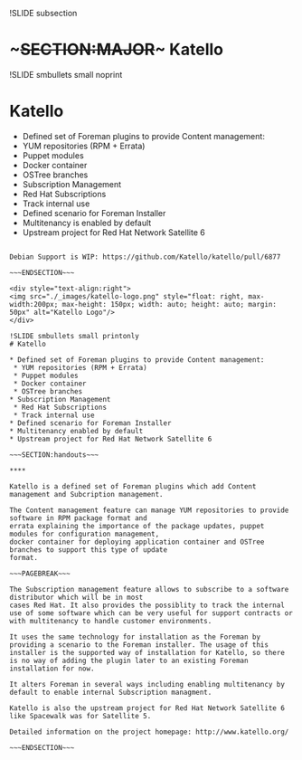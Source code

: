 !SLIDE subsection
# ~~~SECTION:MAJOR~~~ Katello

!SLIDE smbullets small noprint
# Katello

* Defined set of Foreman plugins to provide Content management:
 * YUM repositories (RPM + Errata)
 * Puppet modules
 * Docker container
 * OSTree branches
* Subscription Management
 * Red Hat Subscriptions
 * Track internal use
* Defined scenario for Foreman Installer
* Multitenancy is enabled by default
* Upstream project for Red Hat Network Satellite 6

~~~SECTION:notes~~~

Debian Support is WIP: https://github.com/Katello/katello/pull/6877

~~~ENDSECTION~~~

<div style="text-align:right">
<img src="./_images/katello-logo.png" style="float: right, max-width:200px; max-height: 150px; width: auto; height: auto; margin: 50px" alt="Katello Logo"/>
</div>

!SLIDE smbullets small printonly
# Katello

* Defined set of Foreman plugins to provide Content management:
 * YUM repositories (RPM + Errata)
 * Puppet modules
 * Docker container
 * OSTree branches
* Subscription Management
 * Red Hat Subscriptions
 * Track internal use
* Defined scenario for Foreman Installer
* Multitenancy enabled by default
* Upstream project for Red Hat Network Satellite 6

~~~SECTION:handouts~~~

****

Katello is a defined set of Foreman plugins which add Content management and Subcription management.

The Content management feature can manage YUM repositories to provide software in RPM package format and
errata explaining the importance of the package updates, puppet modules for configuration management,
docker container for deploying application container and OSTree branches to support this type of update
format.

~~~PAGEBREAK~~~

The Subscription management feature allows to subscribe to a software distributor which will be in most
cases Red Hat. It also provides the possiblity to track the internal use of some software which can be very useful for support contracts or with multitenancy to handle customer environments.

It uses the same technology for installation as the Foreman by providing a scenario to the Foreman installer. The usage of this
installer is the supported way of installation for Katello, so there is no way of adding the plugin later to an existing Foreman installation for now.

It alters Foreman in several ways including enabling multitenancy by default to enable internal Subscription managment.

Katello is also the upstream project for Red Hat Network Satellite 6 like Spacewalk was for Satellite 5.

Detailed information on the project homepage: http://www.katello.org/

~~~ENDSECTION~~~
